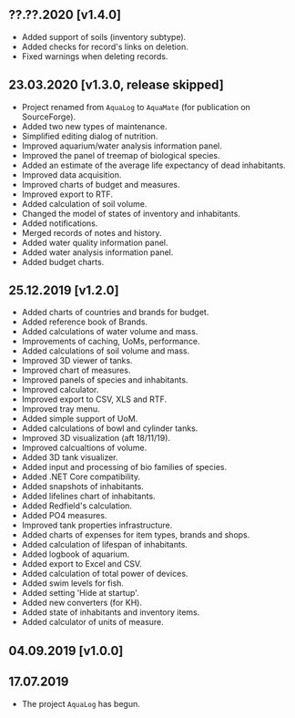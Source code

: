 
## ??.??.2020 [v1.4.0]
- Added support of soils (inventory subtype).
- Added checks for record's links on deletion.
- Fixed warnings when deleting records.

## 23.03.2020 [v1.3.0, release skipped]
- Project renamed from `AquaLog` to `AquaMate` (for publication on SourceForge).
- Added two new types of maintenance.
- Simplified editing dialog of nutrition.
- Improved aquarium/water analysis information panel.
- Improved the panel of treemap of biological species.
- Added an estimate of the average life expectancy of dead inhabitants.
- Improved data acquisition.
- Improved charts of budget and measures.
- Improved export to RTF.
- Added calculation of soil volume.
- Changed the model of states of inventory and inhabitants.
- Added notifications.
- Merged records of notes and history.
- Added water quality information panel.
- Added water analysis information panel.
- Added budget charts.

## 25.12.2019 [v1.2.0]
- Added charts of countries and brands for budget.
- Added reference book of Brands.
- Added calculations of water volume and mass.
- Improvements of caching, UoMs, performance.
- Added calculations of soil volume and mass.
- Improved 3D viewer of tanks.
- Improved chart of measures.
- Improved panels of species and inhabitants.
- Improved calculator.
- Improved export to CSV, XLS and RTF.
- Improved tray menu. 
- Added simple support of UoM.
- Added calculations of bowl and cylinder tanks.
- Improved 3D visualization (aft 18/11/19).
- Improved calcualtions of volume.
- Added 3D tank visualizer.
- Added input and processing of bio families of species.
- Added .NET Core compatibility.
- Added snapshots of inhabitants.
- Added lifelines chart of inhabitants.
- Added Redfield's calculation.
- Added PO4 measures.
- Improved tank properties infrastructure.
- Added charts of expenses for item types, brands and shops.
- Added calculation of lifespan of inhabitants.
- Added logbook of aquarium.
- Added export to Excel and CSV.
- Added calculation of total power of devices.
- Added swim levels for fish.
- Added setting 'Hide at startup'.
- Added new converters (for KH).
- Added state of inhabitants and inventory items.
- Added calculator of units of measure.

## 04.09.2019 [v1.0.0]

## 17.07.2019
- The project `AquaLog` has begun.
